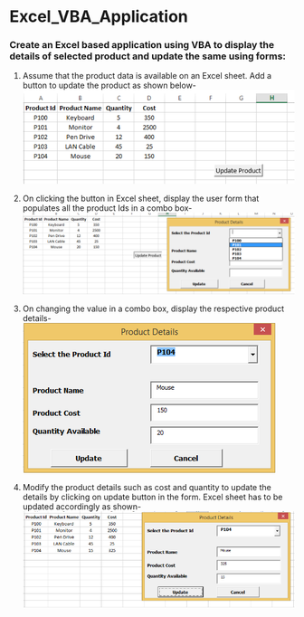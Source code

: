 # Excel_VBA_Application

### Create an Excel based application using VBA to display the details of selected product and update the same using forms:
1. Assume that the product data is available on an Excel sheet. Add a button to update the product as shown below-
![Screenshot](1.png)

2. On clicking the button in Excel sheet, display the user form that populates all the product Ids in a combo box-
![Screenshot](2.png)

3. On changing the value in a combo box, display the respective product details-
![Screenshot](3.png)

4. Modify the product details such as cost and quantity to update the details by clicking on update button in the form. Excel sheet has to be updated accordingly as shown-
![Screenshot](4.png)
